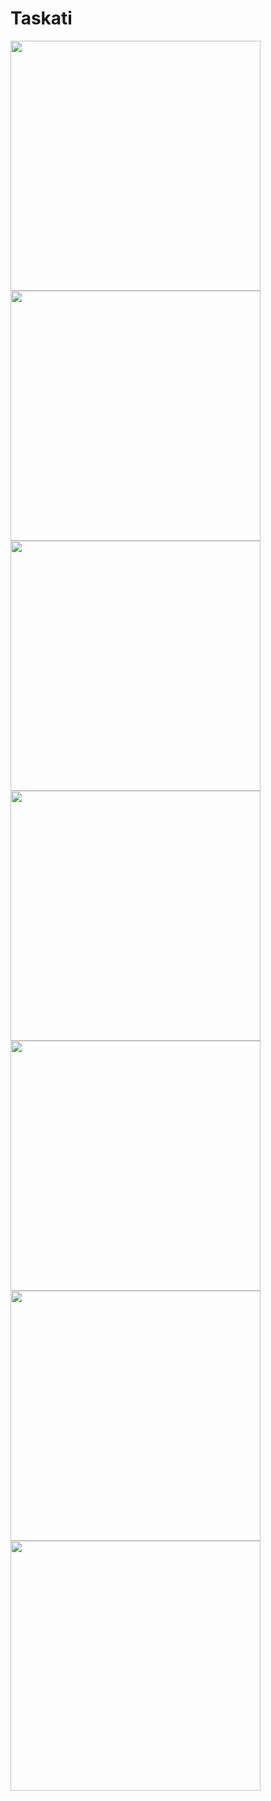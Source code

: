 # Taskati
<img src="https://github.com/amrabdelhameeed/Taskati/blob/19ea08d4e507a8fe37d2df2009b55b05f353dd82/screenshoots/taskati%201%20.jpg" width="400">
<img src="https://github.com/amrabdelhameeed/Taskati/blob/009a0a08e8cd289095e666bfaf2e65636451691e/screenshoots/taskati%202.jpg" width="400">
<img src="https://github.com/amrabdelhameeed/Taskati/blob/009a0a08e8cd289095e666bfaf2e65636451691e/screenshoots/taskati%203.jpg" width="400">
<img src="https://github.com/amrabdelhameeed/Taskati/blob/009a0a08e8cd289095e666bfaf2e65636451691e/screenshoots/taskati%204.jpg" width="400">
<img src="https://github.com/amrabdelhameeed/Taskati/blob/009a0a08e8cd289095e666bfaf2e65636451691e/screenshoots/taskati%205.jpg" width="400">
<img src="https://github.com/amrabdelhameeed/Taskati/blob/009a0a08e8cd289095e666bfaf2e65636451691e/screenshoots/taskati%206.jpg" width="400">
<img src="https://github.com/amrabdelhameeed/Taskati/blob/009a0a08e8cd289095e666bfaf2e65636451691e/screenshoots/taskati%207.jpg" width="400">


